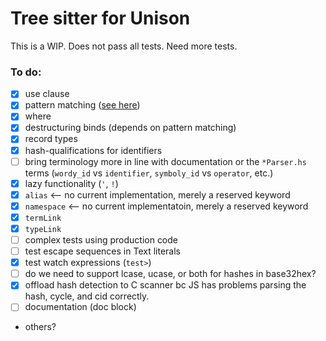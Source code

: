 # Tree sitter for Unison

This is a WIP. Does not pass all tests. Need more tests.

### To do:
- [x] use clause
- [x] pattern matching ([see here](https://github.com/kylegoetz/tree-sitter-unison/tree/patterns))
- [x] where
- [x] destructuring binds (depends on pattern matching)
- [x] record types
- [x] hash-qualifications for identifiers
- [ ] bring terminology more in line with documentation or the `*Parser.hs` terms (`wordy_id` vs `identifier`, `symboly_id` vs `operator`, etc.)
- [x] lazy functionality (`'`, `!`)
- [x] `alias` <-- no current implementation, merely a reserved keyword
- [x] `namespace` <-- no current implementatoin, merely a reserved keyword
- [x] `termLink`
- [x] `typeLink`
- [ ] complex tests using production code
- [ ] test escape sequences in Text literals
- [x] test watch expressions (`test>`)
- [ ] do we need to support lcase, ucase, or both for hashes in base32hex?
- [x] offload hash detection to C scanner bc JS has problems parsing the hash, cycle, and cid correctly.
- [ ] documentation (doc block)
- others?
